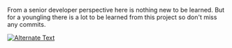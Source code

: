 From a senior developer perspective here is nothing new to be learned. But for a youngling there is a lot to be learned from this project so don't miss any commits.


[![Alternate Text]({image-url})]({https://player.vimeo.com/video/362741019} "Link Title")
